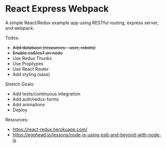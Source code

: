 # React Express Webpack
A simple React/Redux example app using RESTful routing, express server, and webpack.

Todos:
  * ~~Add database (resources - user, robots)~~
  * ~~Enable es6/es7 on node~~
  * Use Redux Thunks
  * Use Proptypes
  * Use React Router
  * Add styling (sass)

Stretch Goals:
  * Add tests/continuous integration
  * Add auth/redux-forms
  * Add animations
  * Deploy

Resources:
  * https://react-redux.herokuapp.com/
  * https://egghead.io/lessons/node-js-using-es6-and-beyond-with-node-js